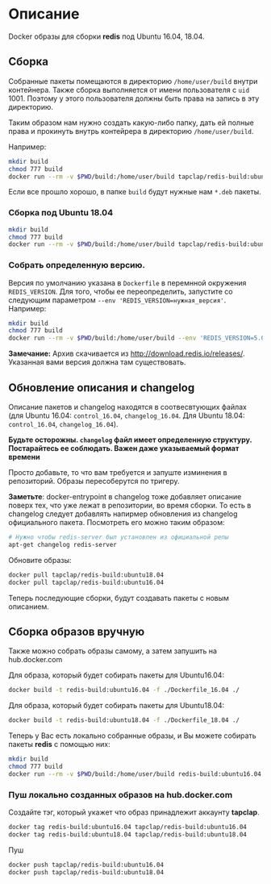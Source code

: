 # Описание
Docker образы для сборки **redis** под Ubuntu 16.04, 18.04.

## Сборка
Собранные пакеты помещаются в директорию `/home/user/build` внутри контейнера. Также сборка выполняется от имени пользователя с `uid` 1001. Поэтому у этого пользователя должны быть права на запись в эту директорию.

Таким образом нам нужно создать какую-либо папку, дать ей полные права и прокинуть внутрь контейрера в директорию `/home/user/build`.

Например:
```bash
mkdir build
chmod 777 build
docker run --rm -v $PWD/build:/home/user/build tapclap/redis-build:ubuntu16.04 build
```

Если все прошло хорошо, в папке `build` будут нужные нам `*.deb` пакеты.

### Сборка под Ubuntu 18.04

```bash
mkdir build
chmod 777 build
docker run --rm -v $PWD/build:/home/user/build tapclap/redis-build:ubuntu18.04 build
```

### Собрать определенную версию.
Версия по умолчанию указана в `Dockerfile` в перемнной окружения `REDIS_VERSION`. Для того, чтобы ее переопределить, запустите со следующим параметром `--env 'REDIS_VERSION=нужная_версия'`. Например:

```bash
mkdir build
chmod 777 build
docker run --rm -v $PWD/build:/home/user/build --env 'REDIS_VERSION=5.0.1' tapclap/redis-build:ubuntu16.04 build
```
**Замечание:** Архив скачивается из http://download.redis.io/releases/. Указанная вами версия должна там существовать.

## Обновление описания и changelog
Описание пакетов и changelog находятся в соотвесвтующих файлах (для Ubuntu 16.04: `control_16.04`, `changelog_16.04`. Для Ubuntu 18.04:  `control_16.04`, `changelog_16.04`).

**Будьте осторожны. `changelog` файл имеет определенную структуру. Постарайтесь ее соблюдать. Важен даже указываемый формат времени**

Просто добавьте, то что вам требуется и запуште изминения в репозиторий. Образы пересоберутся по тригеру.

**Заметьте**: docker-entrypoint в changelog тоже добавляет описание поверх тех, что уже лежат в репозитории, во время сборки. То есть в changelog следует добавлять напирмер обновления из changelog официального пакета. Посмотреть его можно таким образом:
```bash
# Нужно чтобы redis-server был установлен из официальной репы
apt-get changelog redis-server
```

Обновите образы:
```bash
docker pull tapclap/redis-build:ubuntu18.04
docker pull tapclap/redis-build:ubuntu16.04
```

Теперь последующие сборки, будут создавать пакеты с новым описанием.

## Сборка образов вручную
Также можно собрать образы самому, а затем запушить на hub.docker.com

Для образа, который будет собирать пакеты для Ubuntu16.04:
```bash
docker build -t redis-build:ubuntu16.04 -f ./Dockerfile_16.04 ./

```

Для образа, который будет собирать пакеты для Ubuntu18.04:
```bash
docker build -t redis-build:ubuntu18.04 -f ./Dockerfile_18.04 ./

```

Теперь у Вас есть локально собранные образы, и Вы можете собирать пакеты **redis** с помощью них:
```bash
mkdir build
chmod 777 build
docker run --rm -v $PWD/build:/home/user/build redis-build:ubuntu16.04 build
```

### Пуш локально созданных образов на hub.docker.com
Создайте тэг, который укажет что образ принадлежит аккаунту **tapclap**.
```bash
docker tag redis-build:ubuntu16.04 tapclap/redis-build:ubuntu16.04
docker tag redis-build:ubuntu18.04 tapclap/redis-build:ubuntu18.04

```
Пуш
```bash
docker push tapclap/redis-build:ubuntu16.04
docker push tapclap/redis-build:ubuntu18.04
```
